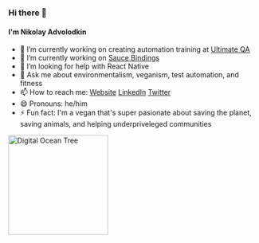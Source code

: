 ### Hi there 👋

#### I'm Nikolay Advolodkin

- 🔭 I’m currently working on creating automation training at [Ultimate QA](https://ultimateqa.com/)
- 🌱 I’m currently working on [Sauce Bindings](https://github.com/saucelabs/sauce_bindings)
- 🤔 I’m looking for help with React Native
- 💬 Ask me about environmentalism, veganism, test automation, and fitness
- 📫 How to reach me:
[Website](https://ultimateqa.com/)
[LinkedIn](https://www.linkedin.com/in/nikolayadvolodkin/)
[Twitter](https://twitter.com/home)
- 😄 Pronouns: he/him
- ⚡ Fun fact: I'm a vegan that's super pasionate about saving the planet, saving animals, and helping underpriveleged communities

<img src="https://anchor.digitalocean.com/rs/113-DTN-266/images/Tree%20Badge.png" alt="Digital Ocean Tree" width="200" height="200">
